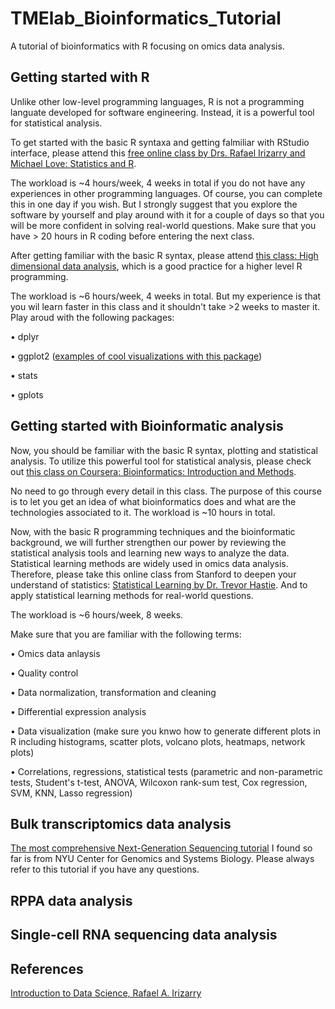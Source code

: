 # TMElab_Bioinformatics_Tutorial
A tutorial of bioinformatics with R focusing on omics data analysis.

## Getting started with R
Unlike other low-level programming languages, R is not a programming languate developed for software engineering. Instead, it is a powerful tool for statistical analysis. 

To get started with the basic R syntaxa and getting falmiliar with RStudio interface, please attend this [free online class by Drs. Rafael Irizarry and Michael Love: Statistics and R](https://www.edx.org/course/statistics-and-r?index=product&queryID=a6d54c556f67fdc5b858183a7d084e6c&position=6&v=1&linked_from=autocomplete&c=autocomplete). 

The workload is ~4 hours/week, 4 weeks in total if you do not have any experiences in other programming languages. Of course, you can complete this in one day if you wish. But I strongly suggest that you explore the software by yourself and play around with it for a couple of days so that you will be more confident in solving real-world questions. Make sure that you have > 20 hours in R coding before entering the next class.

After getting familiar with the basic R syntax, please attend [this class: High dimensional data analysis](https://www.edx.org/course/high-dimensional-data-analysis?index=product&queryID=251b830f062da842df3d1f724eec0f25&position=1&v=1&linked_from=autocomplete&c=autocomplete), which is a good practice for a higher level R programming.

The workload is ~6 hours/week, 4 weeks in total. But my experience is that you wil learn faster in this class and it shouldn't take >2 weeks to master it. Play aroud with the following packages:

• dplyr

• ggplot2 ([examples of cool visualizations with this package](https://r-graph-gallery.com/ggplot2-package.html))

• stats

• gplots


## Getting started with Bioinformatic analysis
Now, you should be familiar with the basic R syntax, plotting and statistical analysis. To utilize this powerful tool for statistical analysis, please check out [this class on Coursera: Bioinformatics: Introduction and Methods](https://www.coursera.org/learn/bioinformatics-pku).

No need to go through every detail in this class. The purpose of this course is to let you get an idea of what bioinformatics does and what are the technologies associated to it. The workload is ~10 hours in total. 

Now, with the basic R programming techniques and the bioinformatic background, we will further strengthen our power by reviewing the statistical analysis tools and learning new ways to analyze the data. Statistical learning methods are widely used in omics data analysis. Therefore, please take this online class from Stanford to deepen your understand of statistics: [Statistical Learning by Dr. Trevor Hastie](https://www.edx.org/course/statistical-learning). And to apply statistical learning methods for real-world questions.

The workload is ~6 hours/week, 8 weeks.

Make sure that you are familiar with the following terms:

• Omics data anlaysis

• Quality control

• Data normalization, transformation and cleaning

• Differential expression analysis

• Data visualization (make sure you knwo how to generate different plots in R including histograms, scatter plots, volcano plots, heatmaps, network plots)

• Correlations, regressions, statistical tests (parametric and non-parametric tests, Student's t-test, ANOVA, Wilcoxon rank-sum test, Cox regression, SVM, KNN, Lasso regression)

## Bulk transcriptomics data analysis
[The most comprehensive Next-Generation Sequencing tutorial](https://learn.gencore.bio.nyu.edu/) I found so far is from NYU Center for Genomics and Systems Biology. Please always refer to this tutorial if you have any questions. 

## RPPA data analysis

## Single-cell RNA sequencing data analysis




## References
[Introduction to Data Science, Rafael A. Irizarry](http://rafalab.dfci.harvard.edu/dsbook/)




